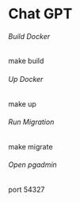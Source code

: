 # Chat GPT

###### Build Docker

make build

###### Up Docker

make up

###### Run Migration

make migrate

###### Open pgadmin

port 54327
